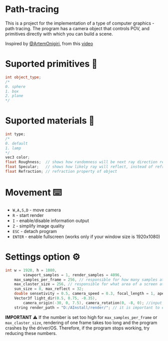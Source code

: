 # Path-tracing

This is a project for the implementation of a type of computer graphics - path tracing.
The program has a camera object that controls POV, and primitives directly with which you can build a scene.

Inspired by [@ArtemOnigiri](https://github.com/ArtemOnigiri), from this [video](https://www.youtube.com/watch?v=jKjbeWHujV0)

# Suported primitives 📐

```c++
int object_type;
/*
0. sphere
1. box
2. plane
*/
```

# Suported materials 🏀
```c++
int type;
/*
0. default
1. lamp
*/
vec3 color;
float Roughness;  // shows how randomness will be next ray direction reflected or refract
float Specular;   // shows how likely ray will reflect, instead of refract (affects only if Refraction != 1)
float Refraction; // refraction property of object
```

# Movement ⌨️
- ``` W,A,S,D ``` - move camera
- ``` R ``` - start render
- ``` I ``` - enable/disable information output
- ``` Z ``` - simplify image quality
- ``` ESC ``` - detach program
- ``` ENTER ``` - enable fullscreen (works only if your window size is 1920x1080)

# Settings option ⚙️
```c++
int w = 1920, h = 1080,
		viewport_samples = 1, render_samples = 4096,
    max_samples_per_frame = 256, // responsible for how many samples at a time gpu will render
    max_claster_size = 256, // responsible for what area of a screen at a time gpu will render
    sun_size = 8, max_reflect = 32;
	double sensetivity = 0.5, camera_speed = 0.3, focal_length = 1, aperture = 620, camera_size = 1;
	Vector3f light_dir(0.5, 0.75, -0.35),
		camera_origin(-30, 0, 7.5), camera_rotation(0, -8, 0); //input in degrees
	string render_path = "D:/AInstall/render/"; // it is important to establish an existing path 0_0
```
**IMPORTANT** ⚠️
If the number is set too high for ```max_samples_per_frame``` or ```max_claster_size```, rendering of one frame takes too long and the program crashes by the driver/OS. Therefore, if the program stops working, try reducing these numbers.
